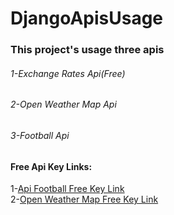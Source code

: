 # DjangoApisUsage

### This project's usage three apis
###### 1-Exchange Rates Api(Free)<br/>
###### 2-Open Weather Map Api<br/>
###### 3-Football Api<br/>

#### Free Api Key Links:
1-[Api Football Free Key Link](https://apifootball.com/register/) 
<br/>
2-[Open Weather Map Free Key Link](https://home.openweathermap.org/users/sign_up)

